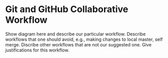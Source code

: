 # Git and GitHub Collaborative Workflow

Show diagram here and describe our particular workflow. Describe workflows that one should avoid, e.g., making changes to local master, self merge. Discribe other workflows that are not our suggested one. Give justifications for this workflow.
